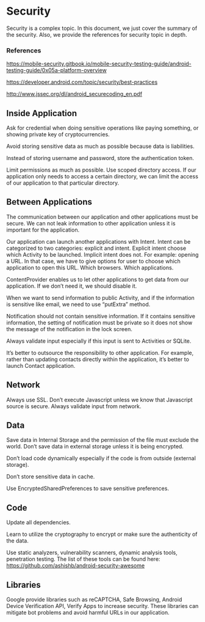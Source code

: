 # Security

Security is a complex topic. In this document, we just cover the summary of the security. Also, we provide the references for security topic in depth.

### References

https://mobile-security.gitbook.io/mobile-security-testing-guide/android-testing-guide/0x05a-platform-overview

https://developer.android.com/topic/security/best-practices

http://www.jssec.org/dl/android_securecoding_en.pdf

## Inside Application

Ask for credential when doing sensitive operations like paying something, or showing private key of cryptocurrencies.

Avoid storing sensitive data as much as possible because data is liabilities.

Instead of storing username and password, store the authentication token.

Limit permissions as much as possible. Use scoped directory access. If our application only needs to access a certain directory, we can limit the access of our application to that particular directory.

## Between Applications

The communication between our application and other applications must be secure. We can not leak information to other application unless it is important for the application.

Our application can launch another applications with Intent. Intent can be categorized to two categories: explicit and intent. Explicit intent choose which Activity to be launched. Implicit intent does not. For example: opening a URL. In that case, we have to give options for user to choose which application to open this URL. Which browsers. Which applications.

ContentProvider enables us to let other applications to get data from our application. If we don’t need it, we should disable it.

When we want to send information to public Activity, and if the information is sensitive like email, we need to use “putExtra” method.

Notification should not contain sensitive information. If it contains sensitive information, the setting of notification must be private so it does not show the message of the notification in the lock screen.

Always validate input especially if this input is sent to Activities or SQLite.

It’s better to outsource the responsibility to other application. For example, rather than updating contacts directly within the application, it’s better to launch Contact application.

## Network

Always use SSL. Don’t execute Javascript unless we know that Javascript source is secure. Always validate input from network.

## Data

Save data in Internal Storage and the permission of the file must exclude the world. Don’t save data in external storage unless it is being encrypted.

Don’t load code dynamically especially if the code is from outside (external storage).

Don’t store sensitive data in cache.

Use EncryptedSharedPreferences to save sensitive preferences.

## Code

Update all dependencies.

Learn to utilize the cryptography to encrypt or make sure the authenticity of the data.

Use static analyzers, vulnerability scanners, dynamic analysis tools, penetration testing. The list of these tools can be found here:  https://github.com/ashishb/android-security-awesome

## Libraries

Google provide libraries such as reCAPTCHA, Safe Browsing, Android Device Verification API, Verify Apps to increase security. These libraries can mitigate bot problems and avoid harmful URLs in our application.
